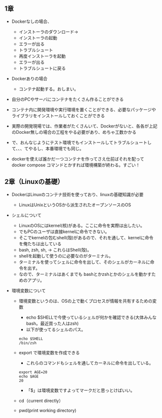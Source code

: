 ## 1章
- Dockerなしの場合、
    - インストーラのダウンロード→
    - インストーラの起動
    - エラーが出る
    - トラブルシュート
    - 再度インストーラを起動
    - エラーが出る
    - トラブルシュートに戻る
- Dockerありの場合
    - コンテナ起動する。おしまい。

- 自分のPCやサーバにコンテナをたくさん作ることができる
- コンテナ内に開発環境や実行環境を置くことができる、必要なパッケージやライブラリをインストールしておくことができる

- 実際の開発現場では、作業者がたくさんいて、Dockerがないと、各各が上記のDocker無しの場合の工程をやる必要があり、めちゃ工数かかる
- で、おんなじようにテスト環境でもインストールしてトラブルシュートして、、、てやるし、本番環境でも同じ。

- dockerを使えば誰かだ一つコンテナを作ってさえ仕前ばそれを配ってdocker compose コマンドとかすれば環境構築が終わる。すごい！
## 2章（Linuxの基礎）
- DockerはLinuxのコンテナ技術を使っており、linuxの基礎知識が必要
    - LinuxはUnixというOSから派生されたオープンソースのOS
- シェルについて
    - LinuxのOSにはkernel(核)がある。ここに命令を実際は出したい。
    - でもPCのユーザは直接kernelに命令できない。
    - そこでkernelの包むshell(殻)があるので、それを通して、kernelに命令を俺たちは出している
    - bash, zsh, sh, → これらはShell(殻)。
    - shellを起動して使うのに必要なのがターミナル。
    - ターミナルを使ってシェルに命令を出して、そのシェルがカーネルに命令を出す。
    - なので、ターミナルはあくまでも bashとかzshとかのシェルを動かすためのアプリ。

- 環境変数について
    - 環境変数というのは、OSの上で動くプロセスが情報を共有するための変数
        - echo $SHELLで今使っているシェルが何かを確認できる(大体みんなbash。最近買った人はzsh)
        - 以下が使ってるシェルのパス。
        ```
        echo $SHELL
        /bin/zsh
        ```

    - export で環境変数を作成できる
        - これらのコマンドもシェルを通してカーネルに命令を出している。
        ```
        export AGE=20
        echo $AGE
        20
        ```
        - 「$」は環境変数ですよってマークだと思っとけばいい。


    - cd（current directly）
    - pwd(print working directory)
